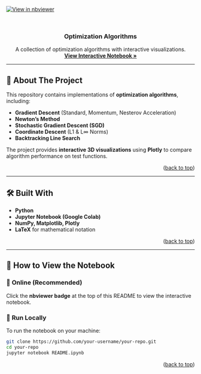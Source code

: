 <!-- PROJECT SHIELDS -->
[![View in nbviewer](https://img.shields.io/badge/Jupyter-nbviewer-orange.svg)](https://nbviewer.org/github/teooi/optimization-algorithms/blob/main/Optimization_Algorithms.ipynb)

<!-- PROJECT LOGO -->
<br />
<div align="center">
  <h3 align="center">Optimization Algorithms</h3>
  <p align="center">
    A collection of optimization algorithms with interactive visualizations.
    <br />
    <a href="https://nbviewer.org/github/teooi/optimization-algorithms/blob/main/Optimization_Algorithms.ipynb"><strong>View Interactive Notebook »</strong></a>
  </p>
</div>

---

## 📌 About The Project

This repository contains implementations of **optimization algorithms**, including:
- **Gradient Descent** (Standard, Momentum, Nesterov Acceleration)
- **Newton’s Method**
- **Stochastic Gradient Descent (SGD)**
- **Coordinate Descent** (L1 & L∞ Norms)
- **Backtracking Line Search**

The project provides **interactive 3D visualizations** using **Plotly** to compare algorithm performance on test functions.

<p align="right">(<a href="#readme-top">back to top</a>)</p>

---

## 🛠️ Built With
- **Python**
- **Jupyter Notebook (Google Colab)**
- **NumPy, Matplotlib, Plotly**
- **LaTeX** for mathematical notation

<p align="right">(<a href="#readme-top">back to top</a>)</p>

---

## 📖 How to View the Notebook

### 🔹 **Online (Recommended)**
Click the **nbviewer badge** at the top of this README to view the interactive notebook.

### 🔹 **Run Locally**
To run the notebook on your machine:
```bash
git clone https://github.com/your-username/your-repo.git
cd your-repo
jupyter notebook README.ipynb
```
<p align="right">(<a href="#readme-top">back to top</a>)</p>
